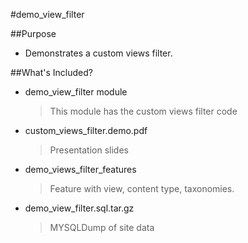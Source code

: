 #demo_view_filter

##Purpose

* Demonstrates a custom views filter.

##What's Included?

* demo_view_filter module
	> This module has the custom views filter code
	
* custom_views_filter.demo.pdf
	> Presentation slides

* demo_views_filter_features
	> Feature with view, content type, taxonomies.

* demo_view_filter.sql.tar.gz
	> MYSQLDump of site data
